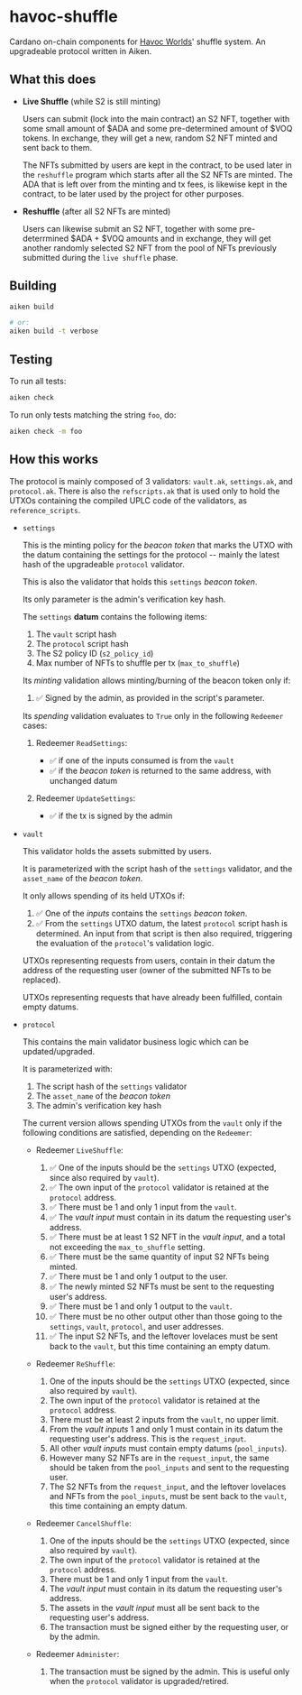 # havoc-shuffle

Cardano on-chain components for [Havoc Worlds](https://havocworlds.io)' shuffle system. An upgradeable
protocol written in Aiken.

## What this does

- **Live Shuffle** (while S2 is still minting)

    Users can submit (lock into the main contract) an S2 NFT, together with some small amount 
    of $ADA and some pre-determined amount of $VOQ tokens. In exchange, they will get a new, 
    random S2 NFT minted and sent back to them.

    The NFTs submitted by users are kept in the contract, to be used later in the `reshuffle`
    program which starts after all the S2 NFTs are minted. The ADA that is left over from the 
    minting and tx fees, is likewise kept in the contract, to be later used by the project for
    other purposes.

- **Reshuffle** (after all S2 NFTs are minted)

    Users can likewise submit an S2 NFT, together with some pre-deterrmined $ADA + $VOQ amounts
    and in exchange, they will get another randomly selected S2 NFT from the pool of NFTs previously
    submitted during the `live shuffle` phase.
    

## Building

```sh
aiken build

# or:
aiken build -t verbose
```

## Testing

To run all tests:

```sh
aiken check
```

To run only tests matching the string `foo`, do:

```sh
aiken check -m foo
```

## How this works

The protocol is mainly composed of 3 validators: `vault.ak`, `settings.ak`, and `protocol.ak`. There is also the `refscripts.ak` that is used only to hold the UTXOs containing the compiled UPLC code of the validators, as `reference_scripts`.

- `settings`

    This is the minting policy for the _beacon token_ that marks the UTXO with the datum containing the settings for the protocol -- mainly the latest hash of the upgradeable `protocol` validator.

    This is also the validator that holds this `settings` _beacon token_.

    Its only parameter is the admin's verification key hash.
    
    The `settings` **datum** contains the following items:

    1. The `vault` script hash
    1. The `protocol` script hash
    1. The S2 policy ID (`s2_policy_id`)
    1. Max number of NFTs to shuffle per tx (`max_to_shuffle`)

    Its _minting_ validation allows minting/burning of the beacon token only if:
    
    1. ✅ Signed by the admin, as provided in the script's parameter.

    Its _spending_ validation evaluates to `True` only in the following `Redeemer` cases:
    
    1. Redeemer `ReadSettings`:
        - ✅ if one of the inputs consumed is from the `vault`
        - ✅ if the _beacon token_ is returned to the same address, with unchanged datum

    1. Redeemer `UpdateSettings`:
        - ✅ if the tx is signed by the admin

- `vault`

    This validator holds the assets submitted by users.
    
    It is parameterized with the script hash of the `settings` validator, and the `asset_name` of the _beacon token_.

    It only allows spending of its held UTXOs if:
    
    1. ✅ One of the _inputs_ contains the `settings` _beacon token_.
    1. ✅ From the `settings` UTXO datum, the latest `protocol` script hash is determined. An input from that script is then also required, triggering the evaluation of the `protocol`'s validation logic.

    UTXOs representing requests from users, contain in their datum the address of the requesting user (owner of the submitted NFTs to be replaced).

    UTXOs representing requests that have already been fulfilled, contain empty datums.

- `protocol`

    This contains the main validator business logic which can be updated/upgraded.

    It is parameterized with:

    1. The script hash of the `settings` validator
    1. The `asset_name` of the _beacon token_
    1. The admin's verification key hash

    The current version allows spending UTXOs from the `vault` only if the following conditions are satisfied, depending on the `Redeemer`:

    - Redeemer `LiveShuffle`:

        1. ✅ One of the inputs should be the `settings` UTXO (expected, since also required by `vault`).
        1. ✅ The own input of the `protocol` validator is retained at the `protocol` address.
        1. ✅ There must be 1 and only 1 input from the `vault`.
        1. ✅ The _vault input_ must contain in its datum the requesting user's address.
        1. ✅ There must be at least 1 S2 NFT in the _vault input_, and a total not exceeding the `max_to_shuffle` setting.
        1. ✅ There must be the same quantity of input S2 NFTs being minted.
        1. ✅ There must be 1 and only 1 output to the user.
        1. ✅ The newly minted S2 NFTs must be sent to the requesting user's address.
        1. ✅ There must be 1 and only 1 output to the `vault`.
        1. ✅ There must be no other output other than those going to the `settings`, `vault`, `protocol`, and user addresses.
        1. ✅ The input S2 NFTs, and the leftover lovelaces must be sent back to the `vault`, but this time containing an empty datum.        

    - Redeemer `ReShuffle`:

        1. One of the inputs should be the `settings` UTXO (expected, since also required by `vault`).
        1. The own input of the `protocol` validator is retained at the `protocol` address.
        1. There must be at least 2 inputs from the `vault`, no upper limit.
        1. From the _vault inputs_ 1 and only 1 must contain in its datum the requesting user's address. This is the `request_input`.
        1. All other _vault inputs_ must contain empty datums (`pool_inputs`).
        1. However many S2 NFTs are in the `request_input`, the same should be taken from the `pool_inputs` and sent to the requesting user.
        1. The S2 NFTs from the `request_input`, and the leftover lovelaces and NFTs from the `pool_inputs`, must be sent back to the `vault`, this time containing an empty datum.

    - Redeemer `CancelShuffle`:

        1. One of the inputs should be the `settings` UTXO (expected, since also required by `vault`).
        1. The own input of the `protocol` validator is retained at the `protocol` address.
        1. There must be 1 and only 1 input from the `vault`.
        1. The _vault input_ must contain in its datum the requesting user's address.
        1. The assets in the _vault input_ must all be sent back to the requesting user's address.
        1. The transaction must be signed either by the requesting user, or by the admin.

    - Redeemer `Administer`:

        1. The transaction must be signed by the admin. This is useful only when the `protocol` validator is upgraded/retired.